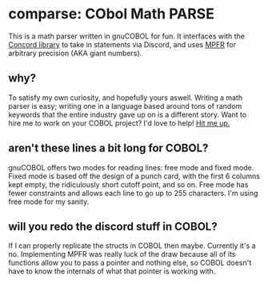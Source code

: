 # comparse: CObol Math PARSE
This is a math parser written in gnuCOBOL for fun. It interfaces with the [Concord library](https://github.com/Cogmasters/concord/tree/dev) to take in statements via Discord, and uses [MPFR](https://www.mpfr.org/) for arbitrary precision (AKA giant numbers).

## why?
To satisfy my own curiosity, and hopefully yours aswell. Writing a math parser is easy; writing one in a language based around tons of random keywords that the entire industry gave up on is a different story. Want to hire me to work on your COBOL project? I'd love to help! [Hit me up.](https://www.nicklausw.com/contact)

## aren't these lines a bit long for COBOL?
gnuCOBOL offers two modes for reading lines: free mode and fixed mode. Fixed mode is based off the design of a punch card, with the first 6 columns kept empty, the ridiculously short cutoff point, and so on. Free mode has fewer constraints and allows each line to go up to 255 characters. I'm using free mode for my sanity.

## will you redo the discord stuff in COBOL?
If I can properly replicate the structs in COBOL then maybe. Currently it's a no. Implementing MPFR was really luck of the draw because all of its functions allow you to pass a pointer and nothing else, so COBOL doesn't have to know the internals of what that pointer is working with.